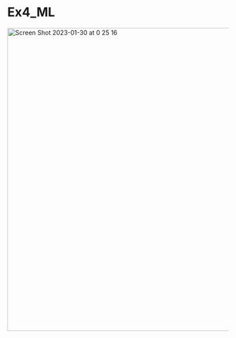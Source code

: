 # Ex4_ML


<img width="690" alt="Screen Shot 2023-01-30 at 0 25 16" src="https://user-images.githubusercontent.com/74509202/215358989-86e36538-3d7c-416d-8f9a-efb31790910c.png">

